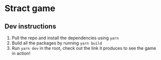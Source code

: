 # Stract game

## Dev instructions
1. Pull the repo and install the dependencies using `yarn`
2. Build all the packages by running `yarn build`
3. Run `yarn dev` in the root, check out the link it produces to see the game in action!
